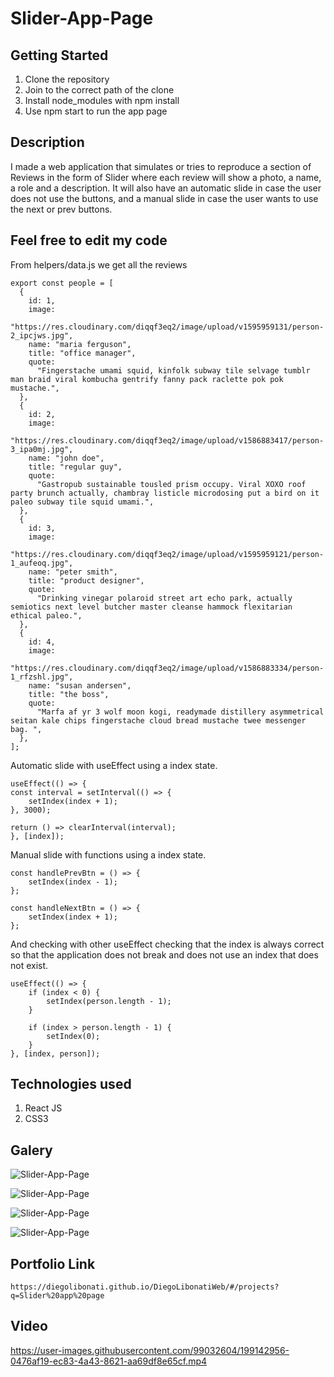 # Slider-App-Page

## Getting Started

1. Clone the repository
2. Join to the correct path of the clone
3. Install node_modules with npm install
4. Use npm start to run the app page

## Description

I made a web application that simulates or tries to reproduce a section of Reviews in the form of Slider where each review will show a photo, a name, a role and a description. It will also have an automatic slide in case the user does not use the buttons, and a manual slide in case the user wants to use the next or prev buttons.

## Feel free to edit my code

From helpers/data.js we get all the reviews

```
export const people = [
  {
    id: 1,
    image:
      "https://res.cloudinary.com/diqqf3eq2/image/upload/v1595959131/person-2_ipcjws.jpg",
    name: "maria ferguson",
    title: "office manager",
    quote:
      "Fingerstache umami squid, kinfolk subway tile selvage tumblr man braid viral kombucha gentrify fanny pack raclette pok pok mustache.",
  },
  {
    id: 2,
    image:
      "https://res.cloudinary.com/diqqf3eq2/image/upload/v1586883417/person-3_ipa0mj.jpg",
    name: "john doe",
    title: "regular guy",
    quote:
      "Gastropub sustainable tousled prism occupy. Viral XOXO roof party brunch actually, chambray listicle microdosing put a bird on it paleo subway tile squid umami.",
  },
  {
    id: 3,
    image:
      "https://res.cloudinary.com/diqqf3eq2/image/upload/v1595959121/person-1_aufeoq.jpg",
    name: "peter smith",
    title: "product designer",
    quote:
      "Drinking vinegar polaroid street art echo park, actually semiotics next level butcher master cleanse hammock flexitarian ethical paleo.",
  },
  {
    id: 4,
    image:
      "https://res.cloudinary.com/diqqf3eq2/image/upload/v1586883334/person-1_rfzshl.jpg",
    name: "susan andersen",
    title: "the boss",
    quote:
      "Marfa af yr 3 wolf moon kogi, readymade distillery asymmetrical seitan kale chips fingerstache cloud bread mustache twee messenger bag. ",
  },
];
```

Automatic slide with useEffect using a index state.

```
useEffect(() => {
const interval = setInterval(() => {
    setIndex(index + 1);
}, 3000);

return () => clearInterval(interval);
}, [index]);
```

Manual slide with functions using a index state.

```
const handlePrevBtn = () => {
    setIndex(index - 1);
};

const handleNextBtn = () => {
    setIndex(index + 1);
};
```

And checking with other useEffect checking that the index is always correct so that the application does not break and does not use an index that does not exist.

```
useEffect(() => {
    if (index < 0) {
        setIndex(person.length - 1);
    }

    if (index > person.length - 1) {
        setIndex(0);
    }
}, [index, person]);
```

## Technologies used

1. React JS
2. CSS3

## Galery

![Slider-App-Page](https://raw.githubusercontent.com/DiegoLibonati/DiegoLibonatiWeb/main/data/projects/React/Imagenes/sliderreact-0.jpg)

![Slider-App-Page](https://raw.githubusercontent.com/DiegoLibonati/DiegoLibonatiWeb/main/data/projects/React/Imagenes/sliderreact-1.jpg)

![Slider-App-Page](https://raw.githubusercontent.com/DiegoLibonati/DiegoLibonatiWeb/main/data/projects/React/Imagenes/sliderreact-2.jpg)

![Slider-App-Page](https://raw.githubusercontent.com/DiegoLibonati/DiegoLibonatiWeb/main/data/projects/React/Imagenes/sliderreact-3.jpg)

## Portfolio Link

`https://diegolibonati.github.io/DiegoLibonatiWeb/#/projects?q=Slider%20app%20page`

## Video

https://user-images.githubusercontent.com/99032604/199142956-0476af19-ec83-4a43-8621-aa69df8e65cf.mp4


